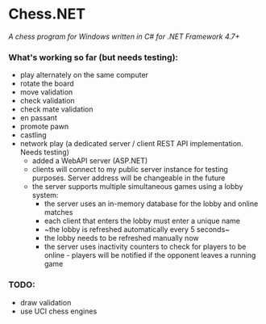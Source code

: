 # Chess.NET
*A chess program for Windows written in C# for .NET Framework 4.7+*

### What's working so far (but needs testing):
- play alternately on the same computer
- rotate the board
- move validation
- check validation
- check mate validation
- en passant
- promote pawn
- castling
- network play (a dedicated server / client REST API implementation. Needs testing)
    - added a WebAPI server (ASP.NET)
    - clients will connect to my public server instance for testing purposes. Server address will be changeable in the future
    - the server supports multiple simultaneous games using a lobby system:
        - the server uses an in-memory database for the lobby and online matches
        - each client that enters the lobby must enter a unique name
        - ~the lobby is refreshed automatically every 5 seconds~
        - the lobby needs to be refreshed manually now
        - the server uses inactivity counters to check for players to be online - players will be notified if the opponent leaves a running game
 
### TODO:
- draw validation
- use UCI chess engines
